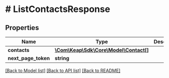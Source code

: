 # # ListContactsResponse

## Properties

Name | Type | Description | Notes
------------ | ------------- | ------------- | -------------
**contacts** | [**\Com\Keap\Sdk\Core\Model\Contact[]**](Contact.md) |  | [optional]
**next_page_token** | **string** |  | [optional]

[[Back to Model list]](../../README.md#models) [[Back to API list]](../../README.md#endpoints) [[Back to README]](../../README.md)

